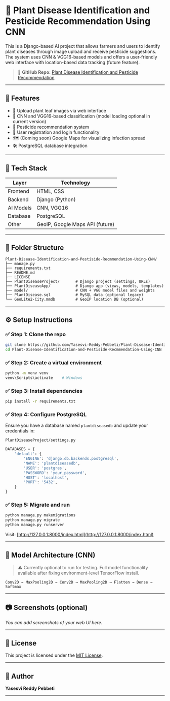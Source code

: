 # 🌿 Plant Disease Identification and Pesticide Recommendation Using CNN

This is a Django-based AI project that allows farmers and users to identify plant diseases through image upload and receive pesticide suggestions. The system uses CNN & VGG16-based models and offers a user-friendly web interface with location-based data tracking (future feature).

> 🔗 **GitHub Repo:** [Plant Disease Identification and Pesticide Recommendation](https://github.com/Yasesvi-Reddy-Pebbeti/Plant-Disease-Identification-and-Pestiside-Recmmendation-Using-CNN)

---

## 🚀 Features

- 🌱 Upload plant leaf images via web interface
- 🧠 CNN and VGG16-based classification (model loading optional in current version)
- 🧪 Pesticide recommendation system
- 👤 User registration and login functionality
- 🗺️ (Coming soon) Google Maps for visualizing infection spread
- 🛠️ PostgreSQL database integration

---

## 🧰 Tech Stack

| Layer       | Technology                     |
|-------------|--------------------------------|
| Frontend    | HTML, CSS                      |
| Backend     | Django (Python)                |
| AI Models   | CNN, VGG16                     |
| Database    | PostgreSQL                     |
| Other       | GeoIP, Google Maps API (future)|

---

## 📁 Folder Structure

```
Plant-Disease-Identification-and-Pestiside-Recmmendation-Using-CNN/
├── manage.py
├── requirements.txt
├── README.md
├── LICENSE
├── PlantDiseaseProject/       # Django project (settings, URLs)
├── PlantDiseaseApp/           # Django app (views, models, templates)
├── model/                     # CNN + VGG model files and weights
├── PlantDisease.sql           # MySQL data (optional legacy)
└── GeoLite2-City.mmdb         # GeoIP location DB (optional)
```

---

## ⚙️ Setup Instructions

### ✅ Step 1: Clone the repo

```bash
git clone https://github.com/Yasesvi-Reddy-Pebbeti/Plant-Disease-Identification-and-Pestiside-Recmmendation-Using-CNN.git
cd Plant-Disease-Identification-and-Pestiside-Recmmendation-Using-CNN
```

### ✅ Step 2: Create a virtual environment

```bash
python -m venv venv
venv\Scripts\activate    # Windows
```

### ✅ Step 3: Install dependencies

```bash
pip install -r requirements.txt
```

### ✅ Step 4: Configure PostgreSQL

Ensure you have a database named `plantdiseasedb` and update your credentials in:
```
PlantDiseaseProject/settings.py
```

```python
DATABASES = {
    'default': {
        'ENGINE': 'django.db.backends.postgresql',
        'NAME': 'plantdiseasedb',
        'USER': 'postgres',
        'PASSWORD': 'your_password',
        'HOST': 'localhost',
        'PORT': '5432',
    }
}
```

### ✅ Step 5: Migrate and run

```bash
python manage.py makemigrations
python manage.py migrate
python manage.py runserver
```

Visit: [http://127.0.0.1:8000/index.html](http://127.0.0.1:8000/index.html)

---

## 🧠 Model Architecture (CNN)

> ⚠️ Currently optional to run for testing. Full model functionality available after fixing environment-level TensorFlow install.

```text
Conv2D → MaxPooling2D → Conv2D → MaxPooling2D → Flatten → Dense → Softmax
```

---

## 📷 Screenshots (optional)

*You can add screenshots of your web UI here.*

---

## 🪪 License

This project is licensed under the [MIT License](LICENSE).

---

## 👤 Author

**Yasesvi Reddy Pebbeti**

---